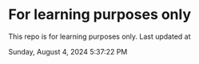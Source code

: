 # For learning purposes only
This repo is for learning purposes only.
Last updated at

Sunday, August 4, 2024 5:37:22 PM

